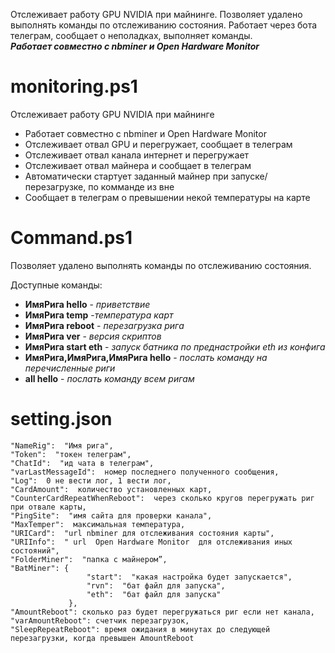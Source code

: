 Отслеживает работу GPU NVIDIA при майнинге. Позволяет удалено выполнять команды по отслеживанию состояния. Работает через бота телеграм, сообщает о неполадках, выполняет команды.  
**_Работает совместно с nbminer и Open Hardware Monitor_**
# monitoring.ps1
Отслеживает работу GPU NVIDIA при майнинге

* Работает совместно с nbminer и Open Hardware Monitor
* Отслеживает отвал GPU и перегружает, сообщает в телеграм
* Отслеживает отвал канала интернет и перегружает
* Отслеживает отвал майнера и сообщает в телеграм
* Автоматически стартует заданный майнер при запуске/перезагрузке, по комманде из вне
* Сообщает в телеграм о превышении некой температуры на карте

# Command.ps1
Позволяет удалено выполнять команды по отслеживанию состояния. 

Доступные команды:
* **ИмяРига hello** - _приветствие_
* **ИмяРига temp** -_температура карт_ 
* **ИмяРига reboot** - _перезагрузка рига_
* **ИмяРига ver** - _версия скриптов_
* **ИмяРига start eth** - _запуск батника по преднастройки eth из конфига_
* **ИмяРига,ИмяРига,ИмяРига hello** - _послать команду на перечисленные риги_
* **all hello** - _послать команду всем ригам_

# setting.json

    "NameRig":  "Имя рига",
    "Token":  "токен телеграм",
    "ChatId":  "ид чата в телеграм",
    "varLastMessageId":  номер последнего полученного сообщения,
    "Log":  0 не вести лог, 1 вести лог,
    "CardAmount":  количество установленных карт,
    "CounterCardRepeatWhenReboot":  через сколько кругов перегружать риг при отвале карты,
    "PingSite":  "имя сайта для проверки канала",
    "MaxTemper":  максимальная температура,
    "URICard":  "url nbminer для отслеживания состояния карты",
    "URIInfo":  " url  Open Hardware Monitor  для отслеживания иных состояний",
    "FolderMiner":  "папка с майнером”,
    "BatMiner": {
                     "start":  "какая настройка будет запускается",
                     "rvn":  "бат файл для запуска",
                     "eth":  "бат файл для запуска"
                 },
    "AmountReboot": сколько раз будет перегружаться риг если нет канала,
    "varAmountReboot": счетчик перезагрузок,
    "SleepRepeatReboot": время ожидания в минутах до следующей перезагрузки, когда превышен AmountReboot
